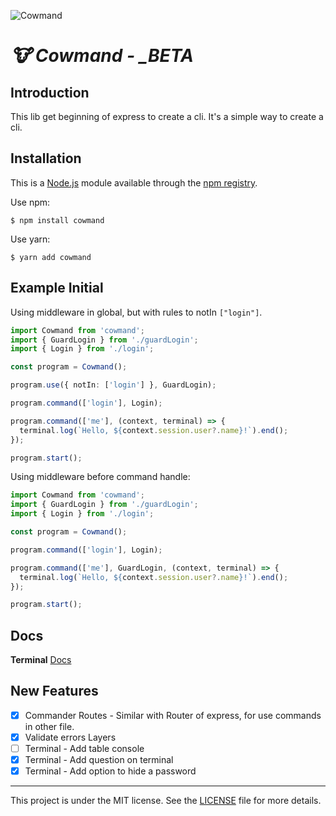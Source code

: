 ![Cowmand][cowmand-logo]

# _🐮 Cowmand - \_BETA_

## Introduction

This lib get beginning of express to create a cli. It's a simple way to create a cli.

## Installation

This is a [Node.js](https://nodejs.org/en/) module available through the
[npm registry][cowmand-npm].

Use npm:

```
$ npm install cowmand
```

Use yarn:

```
$ yarn add cowmand
```

## Example Initial

Using middleware in global, but with rules to notIn `["login"]`.

```typescript
import Cowmand from 'cowmand';
import { GuardLogin } from './guardLogin';
import { Login } from './login';

const program = Cowmand();

program.use({ notIn: ['login'] }, GuardLogin);

program.command(['login'], Login);

program.command(['me'], (context, terminal) => {
  terminal.log(`Hello, ${context.session.user?.name}!`).end();
});

program.start();
```

Using middleware before command handle:

```typescript
import Cowmand from 'cowmand';
import { GuardLogin } from './guardLogin';
import { Login } from './login';

const program = Cowmand();

program.command(['login'], Login);

program.command(['me'], GuardLogin, (context, terminal) => {
  terminal.log(`Hello, ${context.session.user?.name}!`).end();
});

program.start();
```

## Docs

**Terminal** [Docs](/docs/Terminal.md)

## New Features

- [x] Commander Routes - Similar with Router of express, for use commands in other file.
- [x] Validate errors Layers
- [ ] Terminal - Add table console
- [x] Terminal - Add question on terminal
- [x] Terminal - Add option to hide a password

---

This project is under the MIT license. See the [LICENSE][license-link] file for more details.

<!-- Markdown link & img's -->

[license-link]: /LICENSE
[cowmand-logo]: https://i.imgur.com/dWPzX9W.png
[cowmand-npm]: https://www.npmjs.com/package/cowmand
